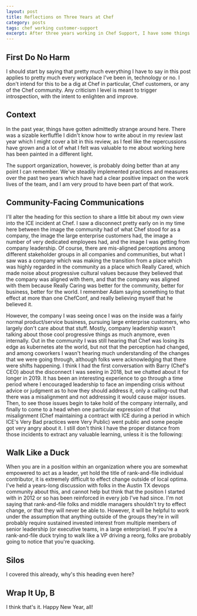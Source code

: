 ```yaml
---
layout: post
title: Reflections on Three Years at Chef
category: posts
tags: chef working customer-support
excerpt: After three years working in Chef Support, I have some things to say.
---
```


## First Do No Harm

I should start by saying that pretty much everything I have to say in this post applies to pretty much every workplace I've been in, technology or no. I don't intend for this to be a dig at Chef in particular, Chef customers, or any of the Chef community. Any criticism I level is meant to trigger introspection, with the intent to enlighten and improve.

## Context

In the past year, things have gotten admittedly strange around here. There was a sizable kerfluffle I didn't know how to write about in my review last year which I might cover a bit in this review, as I feel like the repercussions have grown and a lot of what I felt was valuable to me about working here has been painted in a different light.

The support organization, however, is probably doing better than at any point I can remember. We've steadily implemented practices and measures over the past two years which have had a clear positive impact on the work lives of the team, and I am very proud to have been part of that work.

## Community-Facing Communications

I'll alter the heading for this section to share a little bit about my own view into the ICE incident at Chef. I saw a disconnect pretty early on in my time here between the image the community had of what Chef stood for as a company, the image the large enterprise customers had, the image a number of very dedicated employees had, and the image I was getting from company leadership. Of course, there are mis-aligned perceptions among different stakeholder groups in all companies and communities, but what I saw was a company which was making the transition from a place which was highly regarded in the community as a place which Really Cared, which made noise about progressive cultural values because they believed that the company was aligned with them, and that the company was aligned with them because Really Caring was better for the community, better for business, better for the world. I remember Adam saying something to that effect at more than one ChefConf, and really believing myself that he believed it.

However, the company I was seeing once I was on the inside was a fairly normal product/service business, pursuing large enterprise customers, who largely don't care about that stuff. Mostly, company leadership wasn't talking about those cool progressive things as much anymore, even internally. Out in the community I was still hearing that Chef was losing its edge as kubernetes ate the world, but not that the perception had changed, and among coworkers I wasn't hearing much understanding of the changes that we were going through, although folks were acknowledging that there were shifts happening. I think I had the first conversation with Barry (Chef's CEO) about the disconnect I was seeing in 2018, but we chatted about it for longer in 2019. It has been an interesting experience to go through a time period where I encouraged leadership to face an impending crisis without advice or judgment as to how they should address it, only a calling-out that there was a misalignment and not addressing it would cause major issues. Then, to see those issues begin to take hold of the company internally, and finally to come to a head when one particular expression of that misalignment (Chef maintaining a contract with ICE during a period in which ICE's Very Bad practices were Very Public) went public and some people got very angry about it. I still don't think I have the proper distance from those incidents to extract any valuable learning, unless it is the following:

## Walk Like a Duck

When you are in a position within an organization where you are somewhat empowered to act as a leader, yet hold the title of rank-and-file individual contributor, it is extremely difficult to effect change outside of local optima. I've held a years-long discussion with folks in the Austin TX devops community about this, and cannot help but think that the position I started with in 2012 or so has been reinforced in every job I've had since. I'm not saying that rank-and-file folks and middle managers shouldn't try to effect change, or that they will never be able to. However, it will be helpful to work under the assumption that anything outside of the groups they're in will probably require sustained invested interest from multiple members of senior leadership (or executive teams, in a large enterprise). If you're a rank-and-file duck trying to walk like a VP driving a reorg, folks are probably going to notice that you're quacking.

## Silos

I covered this already, why's this heading even here?

## Wrap It Up, B

I think that's it. Happy New Year, all!
